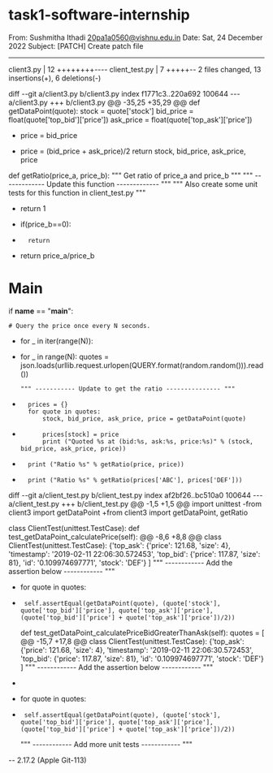 # task1-software-internship
From: Sushmitha Ithadi <20pa1a0560@vishnu.edu.in>
Date: Sat, 24 December 2022
Subject: [PATCH] Create patch file

---
 client3.py     | 12 ++++++++----
 client_test.py |  7 +++++--
 2 files changed, 13 insertions(+), 6 deletions(-)

diff --git a/client3.py b/client3.py
index f1771c3..220a692 100644
--- a/client3.py
+++ b/client3.py
@@ -35,25 +35,29 @@ def getDataPoint(quote):
 	stock = quote['stock']
 	bid_price = float(quote['top_bid']['price'])
 	ask_price = float(quote['top_ask']['price'])
-	price = bid_price
+	price = (bid_price + ask_price)/2
 	return stock, bid_price, ask_price, price
 
 def getRatio(price_a, price_b):
 	""" Get ratio of price_a and price_b """
 	""" ------------- Update this function ------------- """
 	""" Also create some unit tests for this function in client_test.py """
-	return 1
+	if(price_b==0):
+		return
+	return price_a/price_b
 
 # Main
 if __name__ == "__main__":
 
 	# Query the price once every N seconds.
-	for _ in iter(range(N)):
+	for _ in range(N):
 		quotes = json.loads(urllib.request.urlopen(QUERY.format(random.random())).read())
 
 		""" ----------- Update to get the ratio --------------- """
+		prices = {}
 		for quote in quotes:
 			stock, bid_price, ask_price, price = getDataPoint(quote)
+			prices[stock] = price
 			print ("Quoted %s at (bid:%s, ask:%s, price:%s)" % (stock, bid_price, ask_price, price))
 
-		print ("Ratio %s" % getRatio(price, price))
+		print ("Ratio %s" % getRatio(prices['ABC'], prices['DEF']))
diff --git a/client_test.py b/client_test.py
index af2bf26..bc510a0 100644
--- a/client_test.py
+++ b/client_test.py
@@ -1,5 +1,5 @@
 import unittest
-from client3 import getDataPoint
+from client3 import getDataPoint, getRatio
 
 class ClientTest(unittest.TestCase):
   def test_getDataPoint_calculatePrice(self):
@@ -8,6 +8,8 @@ class ClientTest(unittest.TestCase):
       {'top_ask': {'price': 121.68, 'size': 4}, 'timestamp': '2019-02-11 22:06:30.572453', 'top_bid': {'price': 117.87, 'size': 81}, 'id': '0.109974697771', 'stock': 'DEF'}
     ]
     """ ------------ Add the assertion below ------------ """
+    for quote in quotes:
+      self.assertEqual(getDataPoint(quote), (quote['stock'], quote['top_bid']['price'], quote['top_ask']['price'], (quote['top_bid']['price'] + quote['top_ask']['price'])/2))
 
   def test_getDataPoint_calculatePriceBidGreaterThanAsk(self):
     quotes = [
@@ -15,7 +17,8 @@ class ClientTest(unittest.TestCase):
       {'top_ask': {'price': 121.68, 'size': 4}, 'timestamp': '2019-02-11 22:06:30.572453', 'top_bid': {'price': 117.87, 'size': 81}, 'id': '0.109974697771', 'stock': 'DEF'}
     ]
     """ ------------ Add the assertion below ------------ """
-
+    for quote in quotes:
+      self.assertEqual(getDataPoint(quote), (quote['stock'], quote['top_bid']['price'], quote['top_ask']['price'], (quote['top_bid']['price'] + quote['top_ask']['price'])/2))
 
   """ ------------ Add more unit tests ------------ """
 
-- 
2.17.2 (Apple Git-113)
